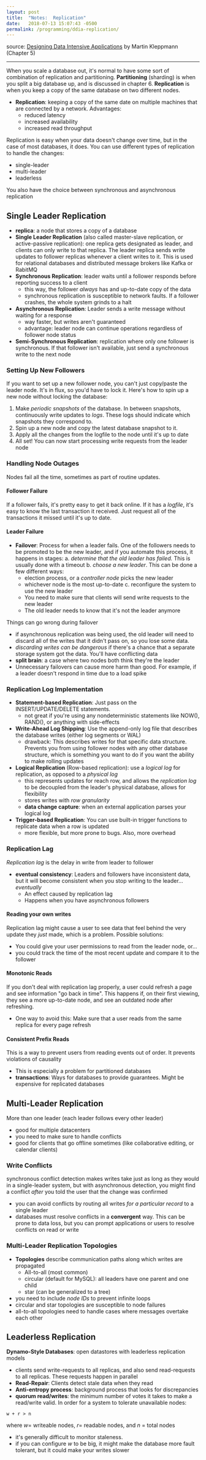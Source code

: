 ```yaml
---
layout: post
title:  "Notes:  Replication"
date:   2018-07-13 15:07:43 -0500
permalink: /programming/ddia-replication/
---
```


source: [Designing Data Intensive Applications](https://www.oreilly.com/library/view/designing-data-intensive-applications/9781491903063/) by Martin Kleppmann (Chapter 5)

---

When you scale a database out, it's normal to have some sort of combination of replication and partitioning. **Partitioning** (sharding) is when you split a big database up, and is discussed in chapter 6. **Replication** is when you keep a copy of the same database on two different nodes.

- **Replication**: keeping a copy of the same date on multiple machines that are connected by a network. Advantages:
  - reduced latency
  - increased availability
  - increased read throughput

Replication is easy when your data doesn't change over time, but in the case of most databases, it does. You can use different types of replication to handle the changes:
- single-leader
- multi-leader
- leaderless

You also have the choice between synchronous and asynchronous replication

## Single Leader Replication
- **replica**: a node that stores a copy of a database
- **Single Leader Replication** (also called master-slave replication, or active-passive replication): one replica gets designated as leader, and clients can only write to that replica. The leader replica sends write updates to follower replicas whenever a client writes to it. This is used for relational databases and distributed message brokers like Kafka or RabitMQ
- **Synchronous Replication**: leader waits until a follower responds before reporting success to a client
  - this way, the follower *always* has and up-to-date copy of the data
  - synchronous replication is susceptible to network faults. If a follower crashes, the whole system grinds to a halt
- **Asynchronous Replication**: Leader sends a write message without waiting for a response
  - way faster, but writes aren't guaranteed
  - advantage: leader node can continue operations regardless of follower node status
- **Semi-Synchronous Replication**: replication where only one follower is synchronous. If that follower isn't available, just send a synchronous write to the next node

### Setting Up New Followers
If you want to set up a new follower node, you can't just copy/paste the leader node. It's in flux, so you'd have to lock it. Here's how to spin up a new node without locking the database:
1. Make *periodic snapshots* of the database. In between snapshots, continuously write updates to *logs*. These logs should indicate which snapshots they correspond to.
2. Spin up a new node and copy the latest database snapshot to it.
3. Apply all the changes from the logfile to the node until it's up to date
4. All set! You can now start processing write requests from the leader node

### Handling Node Outages
Nodes fail all the time, sometimes as part of routine updates.

#### Follower Failure
If a follower fails, it's pretty easy to get it back online. If it has a *logfile*, it's easy to know the last transaction it received. Just request all of the transactions it missed until it's up to date.

#### Leader Failure
- **Failover**: Process for when a leader fails. One of the followers needs to be promoted to be the new leader, and if you automate this process, it happens in stages:
  a. *determine that the old leader has failed.* This is usually done with a timeout
  b. *choose a new leader*. This can be done a few different ways:
    - election process, or a *controller node* picks the new leader
    - whichever node is the most up-to-date
  c. reconfigure the system to use the new leader
    - You need to make sure that clients will send write requests to the new leader
    - The old leader needs to know that it's not the leader anymore

Things can go wrong during failover
- if asynchronous replication was being used, the old leader will need to discard all of the writes that it didn't pass on, so you lose some data.
- *discarding writes can be dangerous* if there's a chance that a separate storage system got the data. You'll have conflicting data
- **split brain**: a case where two nodes both think they're the leader
- Unnecessary failovers can cause more harm than good. For example, if a leader doesn't respond in time due to a load spike

### Replication Log Implementation
- **Statement-based Replication**: Just pass on the INSERT/UPDATE/DELETE statements.
  - not great if you're using any nondeterministic statements like NOW(), RAND(), or anything with side-effects
- **Write-Ahead Log Shipping**: Use the append-only log file that describes the database writes (either log segments or WAL)
  - drawback: This describes writes for that specific data structure. Prevents you from using follower nodes with any other database structure, which is something you want to do if you want the ability to make rolling updates
- **Logical Replication** (Row-based replication): use a *logical log* for replication, as opposed to a *physical log*
  - this represents updates for reach row, and allows the *replication log* to be decoupled from the leader's physical database, allows for flexibility
  - stores writes with *row granularity*
  - **data change capture**: when an external application parses your logical log
- **Trigger-based Replication**: You can use built-in trigger functions to replicate data when a row is updated
  - more flexible, but more prone to bugs. Also, more overhead

### Replication Lag
*Replication lag* is the delay in write from leader to follower
- **eventual consistency**: Leaders and followers have inconsistent data, but it will become consistent when you stop writing to the leader... *eventually*
  - An effect caused by replication lag
  - Happens when you have asynchronous followers

#### Reading your own writes
Replication lag might cause a user to see data that feel behind the very update they *just* made, which is a problem. Possible solutions:
- You could give your user permissions to read from the leader node, or...
- you could track the time of the most recent update and compare it to the follower

#### Monotonic Reads
If you don't deal with replication lag properly, a user could refresh a page and see information "go back in time". This happens if, on their first viewing, they see a more up-to-date node, and see an outdated node after refreshing.
- One way to avoid this: Make sure that a user reads from the same replica for every page refresh

#### Consistent Prefix Reads
This is a way to prevent users from reading events out of order. It prevents violations of causality
- This is especially a problem for partitioned databases
- **transactions**: Ways for databases to provide guarantees. Might be expensive for replicated databases

## Multi-Leader Replication
More than one leader (each leader follows every other leader)
- good for multiple datacenters
- you need to make sure to handle conflicts
- good for clients that go offline sometimes (like collaborative editing, or calendar clients)

### Write Conflicts
synchronous conflict detection makes writes take just as long as they would in a single-leader system, but with asynchronous detection, you might find a conflict *after* you told the user that the change was confirmed
- you can avoid conflicts by routing all writes *for a particular record* to a single leader
- databases must resolve conflicts in a **convergent** way. This can be prone to data loss, but you can prompt applications or users to resolve conflicts on read or write

### Multi-Leader Replication Topologies
- **Topologies** describe communication paths along which writes are propagated
  - All-to-all (most common)
  - circular (default for MySQL): all leaders have one parent and one child
  - star (can be generalized to a tree)
- you need to include *node IDs* to prevent infinite loops
- circular and star topologies are susceptible to node failures
- all-to-all topologies need to handle cases where messages overtake each other

## Leaderless Replication
**Dynamo-Style Databases**: open datastores with leaderless replication models
- clients send write-requests to all replicas, and also send read-requests to all replicas. These requests happen in parallel
- **Read-Repair**: Clients detect stale data when they read
- **Anti-entropy process**: background process that looks for discrepancies
- **quorum read/writes**: the minimum number of votes it takes to make a read/write valid. In order for a system to tolerate unavailable nodes:
```
w + r > n
```
where *w*= writeable nodes, *r*= readable nodes, and *n* = total nodes

- it's generally difficult to monitor staleness.
- if you can configure *w* to be big, it might make the database more fault tolerant, but it could make your writes slower

